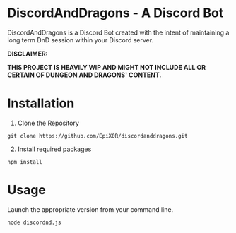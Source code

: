 DiscordAndDragons - A Discord Bot
=======================

DiscordAndDragons is a Discord Bot created with the intent of maintaining a long term DnD session within your Discord server.


**DISCLAIMER:**

**THIS PROJECT IS HEAVILY WIP AND MIGHT NOT INCLUDE ALL OR CERTAIN OF DUNGEON AND DRAGONS' CONTENT.**

# Installation

1. Clone the Repository

```
git clone https://github.com/EpiX0R/discordanddragons.git
```

2. Install required packages

```
npm install
```

# Usage

Launch the appropriate version from your command line.

```
node discordnd.js
```